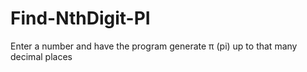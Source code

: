 # Find-NthDigit-PI
Enter a number and have the program generate π (pi) up to that many decimal places
